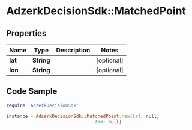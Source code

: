 # AdzerkDecisionSdk::MatchedPoint

## Properties

Name | Type | Description | Notes
------------ | ------------- | ------------- | -------------
**lat** | **String** |  | [optional] 
**lon** | **String** |  | [optional] 

## Code Sample

```ruby
require 'AdzerkDecisionSdk'

instance = AdzerkDecisionSdk::MatchedPoint.new(lat: null,
                                 lon: null)
```


